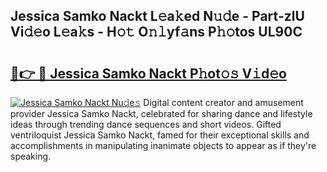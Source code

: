 ## Jessica Samko Nackt L𝚎a𝚔ed N𝚞𝚍e - Part-zlU Vi𝚍𝚎o L𝚎a𝚔s - H𝚘𝚝 O𝚗𝚕yf𝚊ns P𝚑𝚘tos UL90C

# <h2><a href="http://kf28tv.oniu.top/?m=Jessica+Samko+Nackt">🔗👉 🔴 Jessica Samko Nackt P𝚑ot𝚘𝚜 V𝚒d𝚎o</a></h2>

[![Jessica Samko Nackt Nu𝚍e𝚜](https://i.imgur.com/0qMVB7G.gif)](http://kf28tv.oniu.top/?m=Jessica+Samko+Nackt)
Digital content creator and amusement provider Jessica Samko Nackt, celebrated for sharing dance and lifestyle ideas through trending dance sequences and short videos. Gifted ventriloquist Jessica Samko Nackt, famed for their exceptional skills and accomplishments in manipulating inanimate objects to appear as if they're speaking.  

